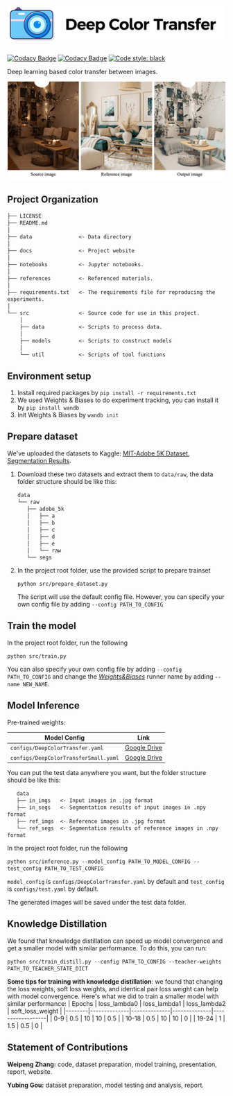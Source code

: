 # ![logo](docs/assets/img/front-logo.png)

[![Codacy Badge](https://app.codacy.com/project/badge/Grade/8e5c795af21f4f899f03095424f31179)](https://www.codacy.com/gh/Wp-Zhang/Deep-Color-Transfer/dashboard?utm_source=github.com&utm_medium=referral&utm_content=Wp-Zhang/Deep-Color-Transfer&utm_campaign=Badge_Grade)
[![Codacy Badge](https://app.codacy.com/project/badge/Coverage/8e5c795af21f4f899f03095424f31179)](https://www.codacy.com/gh/Wp-Zhang/Deep-Color-Transfer/dashboard?utm_source=github.com&utm_medium=referral&utm_content=Wp-Zhang/Deep-Color-Transfer&utm_campaign=Badge_Coverage)
[![Code style: black](https://img.shields.io/badge/code%20style-black-000000.svg)](https://github.com/psf/black)

Deep learning based color transfer between images.

![demo](docs/assets/img/showcase.png)

## Project Organization

    ├── LICENSE
    ├── README.md
    │
    ├── data               <- Data directory
    │
    ├── docs               <- Project website
    │
    ├── notebooks          <- Jupyter notebooks.
    │
    ├── references         <- Referenced materials.
    │
    ├── requirements.txt   <- The requirements file for reproducing the experiments.
    │
    └── src                <- Source code for use in this project.
        │
        ├── data           <- Scripts to process data.
        │  
        ├── models         <- Scripts to construct models
        │
        └── util           <- Scripts of tool functions

## Environment setup

1.  Install required packages by `pip install -r requirements.txt`
2.  We used Weights & Biases to do experiment tracking, you can install it by `pip install wandb`
3.  Init Weights & Biases by `wandb init`

## Prepare dataset

We've uploaded the datasets to Kaggle: [MIT-Adobe 5K Dataset](https://www.kaggle.com/datasets/weipengzhang/adobe-fivek), [Segmentation Results](https://www.kaggle.com/datasets/weipengzhang/beit2-adobe5k).

1.  Download these two datasets and extract them to `data/raw`, the data folder structure should be like this:

        data
        └── raw
           ├── adobe_5k
           │   ├── a
           │   ├── b
           │   ├── c
           │   ├── d
           │   ├── e
           │   └── raw
           └── segs

2.  In the project root folder, use the provided script to prepare trainset

    ```shell
    python src/prepare_dataset.py
    ```

    The script will use the default config file. However, you can specify your own config file by adding `--config PATH_TO_CONFIG`

## Train the model

In the project root folder, run the following

```shell
python src/train.py
```

You can also specify your own config file by adding `--config PATH_TO_CONFIG` and change the _[Weights&Biases](https://wandb.ai/)_ runner name by adding `--name NEW_NAME`.

## Model Inference

Pre-trained weights:

| Model Config | Link |
|--------------|------|
| `configs/DeepColorTransfer.yaml` | [Google Drive](https://drive.google.com/file/d/1Q2UeXFE-JDJncu_41Cx2BLnzj7WODe8g/view?usp=share_link) |
| `configs/DeepColorTransferSmall.yaml` | [Google Drive](https://drive.google.com/file/d/1NWMrPZvqZJH7i-z0k7Fc1UK_pZE1-udr/view?usp=share_link) |

You can put the test data anywhere you want, but the folder structure should be like this:

       data
       ├── in_imgs   <- Input images in .jpg format
       ├── in_segs   <- Segmentation results of input images in .npy format
       ├── ref_imgs  <- Reference images in .jpg format
       └── ref_segs  <- Segmentation results of reference images in .npy format

In the project root folder, run the following

```shell
python src/inference.py --model_config PATH_TO_MODEL_CONFIG --test_config PATH_TO_TEST_CONFIG
```

`model_config` is `configs/DeepColorTransfer.yaml` by default and `test_config` is `configs/test.yaml` by default.

The generated images will be saved under the test data folder.

## Knowledge Distillation

We found that knowledge distillation can speed up model convergence and get a smaller model with similar performance. To do this, you can run:

```shell
python src/train_distill.py --config PATH_TO_CONFIG --teacher-weights PATH_TO_TEACHER_STATE_DICT
```

**Some tips for training with knowledge distillation**: we found that changing the loss weights, soft loss weights, and identical pair loss weight can help with model convergence. Here's what we did to train a smaller model with similar performance:
| Epochs | loss_lambda0 | loss_lambda1 | loss_lambda2 | soft_loss_weight |
|--------|--------------|--------------|--------------|------------------|
| 0-9    | 0.5          | 10           | 10           | 0.5              |
| 10-18  | 0.5          | 10           | 10           | 0                |
| 19-24  | 1            | 1.5          | 0.5          | 0                |

## Statement of Contributions

**Weipeng Zhang:** code, dataset preparation, model training, presentation, report, website.

**Yubing Gou:** dataset preparation, model testing and analysis, report.
